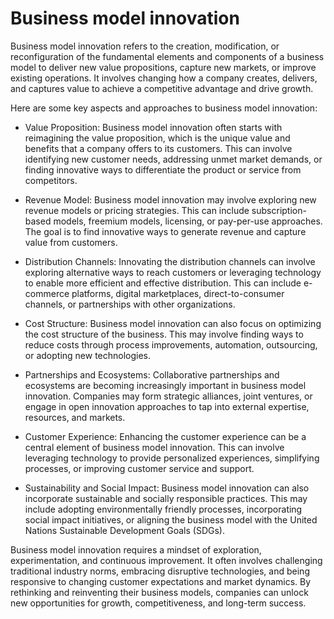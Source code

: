 # Business model innovation

Business model innovation refers to the creation, modification, or reconfiguration of the fundamental elements and components of a business model to deliver new value propositions, capture new markets, or improve existing operations. It involves changing how a company creates, delivers, and captures value to achieve a competitive advantage and drive growth.

Here are some key aspects and approaches to business model innovation:

* Value Proposition: Business model innovation often starts with reimagining the value proposition, which is the unique value and benefits that a company offers to its customers. This can involve identifying new customer needs, addressing unmet market demands, or finding innovative ways to differentiate the product or service from competitors.

* Revenue Model: Business model innovation may involve exploring new revenue models or pricing strategies. This can include subscription-based models, freemium models, licensing, or pay-per-use approaches. The goal is to find innovative ways to generate revenue and capture value from customers.

* Distribution Channels: Innovating the distribution channels can involve exploring alternative ways to reach customers or leveraging technology to enable more efficient and effective distribution. This can include e-commerce platforms, digital marketplaces, direct-to-consumer channels, or partnerships with other organizations.

* Cost Structure: Business model innovation can also focus on optimizing the cost structure of the business. This may involve finding ways to reduce costs through process improvements, automation, outsourcing, or adopting new technologies.

* Partnerships and Ecosystems: Collaborative partnerships and ecosystems are becoming increasingly important in business model innovation. Companies may form strategic alliances, joint ventures, or engage in open innovation approaches to tap into external expertise, resources, and markets.

* Customer Experience: Enhancing the customer experience can be a central element of business model innovation. This can involve leveraging technology to provide personalized experiences, simplifying processes, or improving customer service and support.

* Sustainability and Social Impact: Business model innovation can also incorporate sustainable and socially responsible practices. This may include adopting environmentally friendly processes, incorporating social impact initiatives, or aligning the business model with the United Nations Sustainable Development Goals (SDGs).

Business model innovation requires a mindset of exploration, experimentation, and continuous improvement. It often involves challenging traditional industry norms, embracing disruptive technologies, and being responsive to changing customer expectations and market dynamics. By rethinking and reinventing their business models, companies can unlock new opportunities for growth, competitiveness, and long-term success.